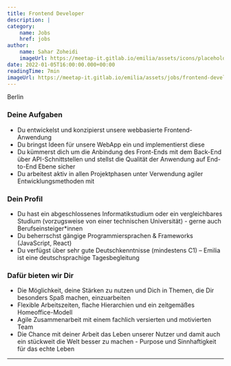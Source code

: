 ```yaml
---
title: Frontend Developer
description: |
category:
    name: Jobs
    href: jobs
author:
    name: Sahar Zoheidi
    imageUrl: https://meetap-it.gitlab.io/emilia/assets/icons/placeholder-avatar.svg
date: 2022-01-05T16:00:00.000+00:00
readingTime: 7min
imageUrl: https://meetap-it.gitlab.io/emilia/assets/jobs/frontend-developer.webp
---
```


<div class="flex gap-2 items-center mb-4 text-lg text-primary-500">
    <heroicons-outline-location-marker /> Berlin
</div>

<job-header />

<img :src="frontmatter.imageUrl" />

### Deine Aufgaben
* Du entwickelst und konzipierst unsere webbasierte Frontend-Anwendung
* Du bringst Ideen für unsere WebApp ein und implementierst diese
* Du kümmerst dich um die Anbindung des Front-Ends mit dem Back-End über API-Schnittstellen und stellst die Qualität der Anwendung auf End-to-End Ebene sicher
* Du arbeitest aktiv in allen Projektphasen unter Verwendung agiler Entwicklungsmethoden mit

### Dein Profil

* Du hast ein abgeschlossenes Informatikstudium oder ein vergleichbares Studium (vorzugsweise von einer
technischen Universität) - gerne auch Berufseinsteiger*innen
* Du beherrschst gängige Programmiersprachen & Frameworks (JavaScript, React)
* Du verfügst über sehr gute Deutschkenntnisse (mindestens C1) – Emilia ist eine deutschsprachige
Tagesbegleitung

### Dafür bieten wir Dir

* Die Möglichkeit, deine Stärken zu nutzen und Dich in Themen, die Dir besonders Spaß machen, einzuarbeiten
* Flexible Arbeitszeiten, flache Hierarchien und ein zeitgemäßes Homeoffice-Modell
* Agile Zusammenarbeit mit einem fachlich versierten und motivierten Team
* Die Chance mit deiner Arbeit das Leben unserer Nutzer und damit auch ein stückweit die Welt besser zu machen - Purpose und Sinnhaftigkeit für das echte Leben

<contact-paragraph />

---

<open-positions />
